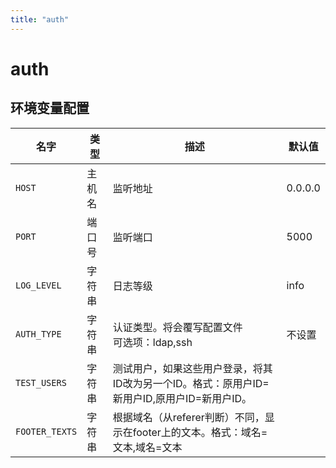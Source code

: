 ```yaml
---
title: "auth"
---
```


# auth

## 环境变量配置






<!-- ENV TABLE START -->

| 名字 | 类型 | 描述 | 默认值 |
| -- | -- | -- | -- |
|`HOST`|主机名|监听地址|0.0.0.0|
|`PORT`|端口号|监听端口|5000|
|`LOG_LEVEL`|字符串|日志等级|info|
|`AUTH_TYPE`|字符串|认证类型。将会覆写配置文件<br/>可选项：ldap,ssh|不设置|
|`TEST_USERS`|字符串|测试用户，如果这些用户登录，将其ID改为另一个ID。格式：原用户ID=新用户ID,原用户ID=新用户ID。||
|`FOOTER_TEXTS`|字符串|根据域名（从referer判断）不同，显示在footer上的文本。格式：域名=文本,域名=文本||

<!-- ENV TABLE END -->





